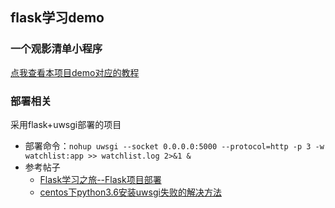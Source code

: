 ## flask学习demo
### 一个观影清单小程序
[点我查看本项目demo对应的教程](https://read.helloflask.com/)
### 部署相关

采用flask+uwsgi部署的项目

* 部署命令：`nohup uwsgi --socket 0.0.0.0:5000 --protocol=http -p 3 -w watchlist:app >> watchlist.log 2>&1 &`
* 参考帖子
    * [Flask学习之旅--Flask项目部署](https://www.cnblogs.com/TM0831/p/11643128.html)
    * [centos下python3.6安装uwsgi失败的解决方法](https://www.cnblogs.com/ingen42/p/10791957.html)

